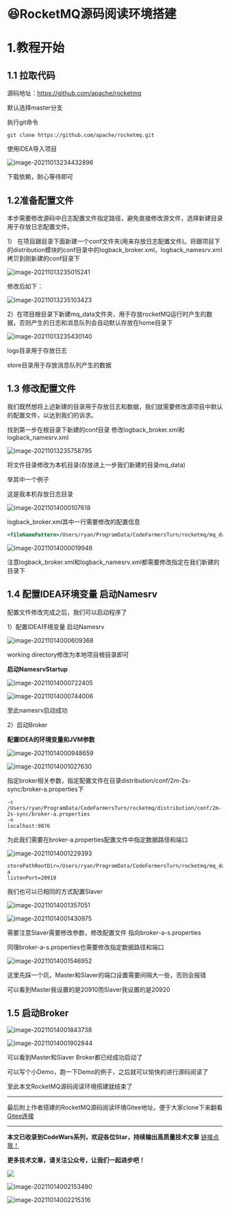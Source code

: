 # 😆RocketMQ源码阅读环境搭建

# 1.教程开始

## 1.1 拉取代码

源码地址：https://github.com/apache/rocketmq

默认选择master分支

执行git命令

```git
git clone https://github.com/apache/rocketmq.git
```

使用IDEA导入项目

![image-20211013234432896](img/image-20211013234432896.png)

下载依赖，耐心等待即可



## 1.2准备配置文件

本步需要修改源码中日志配置文件指定路径，避免直接修改源文件，选择新建目录用于存放日志配置文件。



1） 在项目跟目录下面新建一个conf文件夹(用来存放日志配置文件)。将跟项目下的distribution模块的conf目录中的logback_broker.xml，logback_namesrv.xml拷贝到刚新建的conf目录下

![image-20211013235015241](img/image-20211013235015241.png)

修改后如下：

![image-20211013235103423](img/image-20211013235103423.png)

2）在项目根目录下新建mq_data文件夹，用于存放rocketMQ运行时产生的数据，否则产生的日志和消息队列会自动默认存放在home目录下

![image-20211013235430140](img/image-20211013235430140.png)

logs目录用于存放日志

store目录用于存放消息队列产生的数据



## 1.3 修改配置文件

我们既然想将上述新建的目录用于存放日志和数据，我们就需要修改源项目中默认的配置文件，以达到我们的诉求。

找到第一步在根目录下新建的conf目录 修改logback_broker.xml和logback_namesrv.xml

![image-20211013235758795](img/image-20211013235758795.png)

将文件目录修改为本机目录(存放进上一步我们新建的目录mq_data)

举其中一个例子

这是我本机存放日志目录

![image-20211014000107618](img/image-20211014000107618.png)

logback_broker.xml其中一行需要修改的配置信息

```xml
<fileNamePattern>/Users/ryan/ProgramData/CodeFarmersTurn/rocketmq/mq_data/logs/rocketmqlogs/broker_default.%i.log.gz</fileNamePattern>
```

![image-20211014000019948](img/image-20211014000019948.png)

注意logback_broker.xml和logback_namesrv.xml都需要修改指定在我们新建的目录下



## 1.4 配置IDEA环境变量 启动Namesrv

配置文件修改完成之后，我们可以启动程序了

1）配置IDEA环境变量 启动Namesrv

![image-20211014000609368](img/image-20211014000609368.png)

working directory修改为本地项目根目录即可

**启动NamesrvStartup**

![image-20211014000722405](img/image-20211014000722405.png)

![image-20211014000744006](img/image-20211014000744006.png)

至此namesrv启动成功

2）启动Broker

**配置IDEA的环境变量和JVM参数**

![image-20211014000948659](img/image-20211014000948659.png)

![image-20211014001027630](img/image-20211014001027630.png)

指定broker相关参数，指定配置文件在目录distribution/conf/2m-2s-sync/broker-a.properties下

```
-c
/Users/ryan/ProgramData/CodeFarmersTurn/rocketmq/distribution/conf/2m-2s-sync/broker-a.properties
-n
localhost:9876
```



为此我们需要在broker-a.properties配置文件中指定数据路径和端口

![image-20211014001229393](img/image-20211014001229393.png)

```
storePathRootDir=/Users/ryan/ProgramData/CodeFarmersTurn/rocketmq/mq_data/store/brocker-a
listenPort=20910
```

我们也可以已相同的方式配置Slaver

![image-20211014001357051](img/image-20211014001357051.png)

![image-20211014001430975](img/image-20211014001430975.png)

需要注意Slaver需要修改参数，修改配置文件 指向broker-a-s.properties

同理broker-a-s.properties也需要修改指定数据路径和端口

![image-20211014001546952](img/image-20211014001546952.png)

这里先踩一个坑，Master和Slaver的端口设置需要间隔大一些，否则会报错

可以看到Master我设置的是20910而Slaver我设置的是20920



## 1.5 启动Broker

![image-20211014001843738](img/image-20211014001843738.png)

![image-20211014001902844](img/image-20211014001902844.png)

可以看到Master和Slaver Broker都已经成功启动了

可以写个小Demo，跑一下Demo的例子，之后就可以愉快的进行源码阅读了

至此本文RocketMQ源码阅读环境搭建就结束了

***

最后附上作者搭建的RocketMQ源码阅读环境Gitee地址，便于大家clone下来翻看
[Gitee连接](https://gitee.com/M-Analysis/rocket-mq)

***

**本文已收录到CodeWars系列，欢迎各位Star，持续输出高质量技术文章**
[链接点我！](https://gitee.com/effective-java/CodeWars)


**更多技术文章，请关注公众号，让我们一起进步吧！**

![](https://img-blog.csdnimg.cn/2020120416583873.png#pic_center#pic_center)

![image-20211014002153490](img/image-20211014002153490.png)

![image-20211014002215316](img/image-20211014002215316.png)


